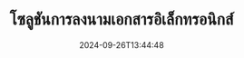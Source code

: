 ---
############################# Static ############################
layout: "family"
date:  2024-09-26T13:44:48
draft: false

product: "Signature"
product_tag: "signature"

lang: th

############################# Head ############################
head_title: "แอปลายเซ็นดิจิทัล C# .NET, Java, Node.js"
head_description: "ผสานรวมลายเซ็นอิเล็กทรอนิกส์ในแอปพลิเคชัน .NET, Java หรือ Node.js เข้ากับ GroupDocs.Signature ลงนามในรูปแบบเอกสารธุรกิจยอดนิยม"

############################# Header ############################
title: "โซลูชันการลงนามเอกสารอิเล็กทรอนิกส์"
description:  |
  ลงนามเอกสารและรูปภาพดิจิทัลบนแพลตฟอร์มใดๆ โดยใช้ API ที่ยืดหยุ่นและโซลูชันตามแอปของเราสำหรับโปรแกรมเมอร์และผู้ใช้ปลายทาง

  ค้นหาและแก้ไขลายเซ็นที่เพิ่มไว้ก่อนหน้านี้โดยใช้วิธีการขั้นสูง

  ปกป้องเอกสารจากการเปลี่ยนแปลงด้วยใบรับรองดิจิทัลและควบคุมเมตาดาต้าที่ซ่อนอยู่

############################# Supported Platforms ###############################
supported_platforms:
  enable: true
  head_title: "เลือกแพลตฟอร์มของคุณ"
  title: "ความเป็นอิสระของแพลตฟอร์ม"
  description: "ไลบรารี GroupDocs.Signature รองรับระบบปฏิบัติการและเฟรมเวิร์กต่อไปนี้:"
  details_link_title: "เรียนรู้เพิ่มเติม"

  items:
    # items loop
    - title: ".NET"
      description: GroupDocs.Signature .NET 
      color: "blue"
      tag: "net"
      link: "/signature/net/"
      features_link: "https://docs.groupdocs.com/signature/net/system-requirements/"
      features:
          # features loop
          - rows: "3"
            content: |
                    .NET Framework 4.6.2 or higher <br> .NET Core 3.0 or higher <br> .NET 6.0 or higher
      
          # features loop
          - rows: "4"
            content: |
                    Windows <br> Linux <br> Mac OS <br> Microsoft Azure
      
          # features loop
          - rows: "3"
            content: |
                    Microsoft Visual Studio <br> JetBrains Rider <br> Microsoft Visual Code
      
          # features loop
          - rows: "1"
            content: |
                    60+ file formats
      

    # items loop
    - title: "Java"
      description: GroupDocs.Signature Java
      color: "red"
      tag: "java"
      link: "/signature/java/"
      features_link: "https://docs.groupdocs.com/signature/java/system-requirements/"
      features:
          # features loop
          - rows: "3"
            content: |
                    Java 8 or higher
      
          # features loop
          - rows: "4"
            content: |
                    Windows <br> Linux <br> Mac OS
      
          # features loop
          - rows: "3"
            content: |
                    IntelliJ IDEA <br> Eclipse <br> NetBeans
      
          # features loop
          - rows: "1"
            content: |
                    60+ file formats

    # items loop
    - title: "Node.js"
      description: GroupDocs.Signature Node.js
      color: "green"
      tag: "nodejs-java"
      link: "/signature/nodejs-java/"
      features_link: "https://docs.groupdocs.com/signature/nodejs-java/system-requirements/"
      features:
          # features loop
          - rows: "3"
            content: |
                    Node.js 16+ and J2SE 8.0 (1.8)+
      
          # features loop
          - rows: "4"
            content: |
                    Windows <br> Linux <br> Mac OS
      
          # features loop
          - rows: "3"
            content: |
                    Atom <br> Visual Studio Code <br> โปรแกรมแก้ไขข้อความอื่น ๆ
      
          # features loop
          - rows: "1"
            content: |
                    60+ file formats

    # items loop
    - title: "Python"
      description: GroupDocs.Signature Python
      color: "yellow"
      tag: "python-net"
      link: "/signature/python-net/"
      features_link: "https://docs.groupdocs.com/signature/python-net/system-requirements/"
      features:
          # features loop
          - rows: "3"
            content: |
                    Python 3.9+ and .Net 6+
      
          # features loop
          - rows: "4"
            content: |
                    Windows <br> Linux <br> Mac OS
      
          # features loop
          - rows: "3"
            content: |
                    IDLE <br> PyCharm <br> Visual Studio Code
      
          # features loop
          - rows: "1"
            content: |
                    60+ file formats

############################# Features ###############################
features:
  enable: true
  title: "คุณสมบัติที่สำคัญของ GroupDocs.Signature"
  description: "โซลูชันของเราได้รับการออกแบบเพื่อเพิ่มลายเซ็นประเภทต่างๆ ให้กับเอกสารและรูปแบบไฟล์ยอดนิยม เติมเต็มกระบวนการทางธุรกิจของคุณได้อย่างง่ายดาย"

  items:
    # items loop
    - icon: "additional"
      title: "เต็มอิ่มกับข้อมูลของคุณด้วยลายเซ็น"
      content: "เพิ่มข้อความ รูปภาพ ลายน้ำ ฯลฯ ต่อท้ายเอกสารธุรกิจของคุณ"

    # items loop
    - icon: "protect"
      title: "ปกป้องเนื้อหาเอกสาร"
      content: "ห้ามเปลี่ยนแปลงเอกสารโดยการปิดผนึกด้วยใบรับรองดิจิทัล"

    # items loop
    - icon: "search"
      title: "เพิ่มข้อมูลและบาร์โค้ดที่ซ่อนอยู่"
      content: "ใช้เมตาดาต้าเพื่อจัดเก็บข้อมูลที่มองไม่เห็นหรือใส่บาร์โค้ดแบบกำหนดเองบนเพจ"

    # items loop
    - icon: "manipulate"
      title: "จัดการลายเซ็น"
      content: "ค้นหา อัปเดต หรือลบลายเซ็นทั้งหมดที่เพิ่มไว้ก่อนหน้านี้"

############################# Code samples ############################
code_samples:
  enable: true
  title: "ปกป้องไฟล์ของคุณโดยใช้ลายเซ็น"
  description: "ตัวอย่างโค้ด GroupDocs.Signature"
  items:
    # code sample loop
    - title: "สร้างและเพิ่มรหัส QR"
      content: |
       GroupDocs.Signature ช่วยให้เราสร้างและเพิ่มโค้ด QR ลงในเอกสารที่มีรูปแบบที่รองรับได้ ระบุเส้นทางไปยังเอกสารที่ต้องลงนามและตั้งค่าตัวเลือกข้อความและภาพที่ต้องการของรหัส QR คุณสามารถใส่รูปภาพรหัส QR ที่สร้างขึ้นบนพื้นที่ใดก็ได้ของหน้าเอกสารใดก็ได้
      samples:
        - language: "C#"
          color: "blue"
          content: |
            ```csharp {style=abap}   
            // ระบุเอกสารสำหรับการลงนาม
            using (Signature signature = new Signature("source.docx"))
            {
                // สร้างตัวเลือกป้ายรหัส QR
                QrCodeSignOptions options = new QrCodeSignOptions("JohnSmith")
                {
                    // ตั้งค่าตัวเลือกรหัส QR
                    EncodeType = QrCodeTypes.QR,
                    Left = 50,
                    Top = 150,
                };

                // ลงชื่อและบันทึกไฟล์ที่ประมวลผล
                SignResult result = signature.Sign("result.docx", options);
            }
            ```
        - language: "Java"
          color: "red"
          content: |
            ```java {style=abap}   
            // ระบุเอกสารสำหรับการลงนาม
            Signature signature = new Signature("source.docx");

            // สร้างตัวเลือกป้ายรหัส QR
            QrCodeSignOptions options = new QrCodeSignOptions("JohnSmith");

            // ตั้งค่าตัวเลือกรหัส QR
            options.setEncodeType(QrCodeTypes.QR);
            options.setLeft(50);
            options.setTop(100);

            // ลงชื่อและบันทึกไฟล์ที่ประมวลผล
            signature.sign("result.docx", options);
            ```
        - language: "TypeScript"
          color: "green"
          content: |
            ```javascript {style=abap}  
            const signatureLib = require('@groupdocs/groupdocs.signature')

            // ระบุเอกสารสำหรับการลงนาม
            const signature = new signatureLib.Signature('source.docx');

            // สร้างตัวเลือกป้ายรหัส QR
            const options = new signatureLib.QrCodeSignOptions('JohnSmith');

            // ตั้งค่าตัวเลือกรหัส QR
            options.setEncodeType(signatureLib.QrCodeTypes.QR);
            options.setLeft(50);
            options.setTop(100);

            // ลงชื่อและบันทึกไฟล์ที่ประมวลผล
            signature.sign('result.docx', options);
            ```
        - language: "Python"
          color: "yellow"
          content: |
            ```python {style=abap}  
            import groupdocs.signature as sg

            def run():

                # ระบุเอกสารสำหรับการลงนาม
                with sg.Signature('source.docx') as signature:

                    # สร้างตัวเลือกป้ายรหัส QR
                    options = sg.QrCodeSignOptions('JohnSmith')

                    # ตั้งค่าตัวเลือกรหัส QR
                    options.setEncodeType(sg.QrCodeTypes.QR)
                    options.setLeft(50)
                    options.setTop(100)

                    # ลงชื่อและบันทึกไฟล์ที่ประมวลผล
                    signature.sign('result.docx', options)
            ```

############################# Supported Formats ###############################
formats:
  enable: true
  title: "รองรับไฟล์มากกว่า 60 รูปแบบ"
  description: "GroupDocs.Signature รองรับรูปแบบไฟล์ยอดนิยมเกือบทั้งหมด"

############################# Metrics ###############################
metrics:
  enable: true
  title: "ข้อมูลทางสถิติของห้องสมุดของเรา"
  description: "ตรวจสอบตัวชี้วัดผลิตภัณฑ์ที่สำคัญ เปิดเผยข้อมูลเชิงลึกเกี่ยวกับความสำเร็จ ผลกระทบ และการเติบโตของเรา"

  items:
    # items loop
    - number: "50+"
      title: "รูปแบบที่รองรับ"
      content: "ลงนามมากกว่า 60 รูปแบบไฟล์ธุรกิจยอดนิยม"

    # items loop
    - number: "500k"
      title: "ดาวน์โหลด NuGet"
      content: "GroupDocs.Signature สำหรับ .NET เป็นไลบรารียอดนิยมที่มีการดาวน์โหลดมากกว่า 550,000 ครั้งบน NuGet"

    # items loop
    - number: "15k"
      title: "มาเวนดาวน์โหลด"
      content: "นักพัฒนา Java ได้ดาวน์โหลด GroupDocs.Signature บน Maven มากกว่า 15,000 ครั้ง"

    # items loop
    - number: "140+"
      title: "ลูกค้ามีความสุข"
      content: "นักพัฒนารายบุคคลและบริษัทชั้นนำทั่วโลกใช้ผลิตภัณฑ์ของเราเพื่อสร้างโซลูชันที่เป็นนวัตกรรม"


############################# Customers ###############################
customers:
  enable: true
  title: "ลูกค้าที่มีความสุขของเรา"
  description: "ห้องสมุด GroupDocs ได้รับการว่าจ้างจากแบรนด์ที่มีชื่อเสียงและโดดเด่นระดับโลกทั่วโลก"

  items:
    # items loop
    - title: "BenQ Corporation"
      logo: "benq"
      
    # items loop
    - title: "Nasdaq Stock Market"
      logo: "nasdaq"
      
    # items loop
    - title: "AT&T Inc."
      logo: "att"
      
    # items loop
    - title: "Customer logo AstraZeneca"
      logo: "astrazeneca"
      
    # items loop
    - title: "Central Bank of Argentina"
      logo: "argentinacentralbank"
      
    # items loop
    - title: "Roche Holding AG"
      logo: "roche"
      
    # items loop
    - title: "Capita"
      logo: "capita"
      
    # items loop
    - title: "Axa S.A."
      logo: "axa"
      
    # items loop
    - title: "Instructure Inc."
      logo: "instructure"
      
    # items loop
    - title: "Wipro"
      logo: "wipro"


############################# Actions ###############################
actions:
  enable: true
  title: "พร้อมที่จะเริ่มต้นหรือยัง?"
  description: "ลองใช้ฟีเจอร์ GroupDocs.Signature ฟรีบนแพลตฟอร์มของคุณ"

  items:
    # items loop
    - title: ".NET"
      color: "blue"
      link: "/signature/net/"

    # items loop
    - title: "Java"
      color: "red"
      link: "/signature/java/"

    # items loop
    - title: "Node.js"
      color: "green"
      link: "/signature/nodejs-java/"      

############################# FAQ ###############################
faq:
  enable: true
  title: "คำถามที่พบบ่อย"
  description: "สำรวจคำถามที่พบบ่อยของเรา"

  items:
    # items loop
    - question: "GroupDocs.Signature ต้องการไลบรารีภายนอกสำหรับการลงนามเอกสารหรือไม่"
      answer: "ไม่ GroupDocs.Signature ทำงานโดยอิสระ ไม่มีการพึ่งพาบุคคลที่สามเช่น Adobe Acrobat, Microsoft Office เป็นต้น"

    # items loop
    - question: "เป็นไปได้ไหมที่จะทดสอบฟีเจอร์ของ GroupDocs.Signature ก่อนซื้อ?"
      answer: "อย่างแน่นอน! GroupDocs.Signature ให้ทดลองใช้ฟรี ติดตั้งและสำรวจคุณสมบัติของมัน โปรดทราบว่าเวอร์ชันทดลองจะเพิ่ม 'ป้ายทดลองใช้' ลงในเอกสารของคุณและประมวลผลเฉพาะ 3 หน้าแรกเท่านั้น เพื่อประสบการณ์เต็มรูปแบบ ให้รับสิทธิ์ใช้งานชั่วคราวฟรี 30 วันเพื่อเข้าถึงฟังก์ชันทั้งหมด ดูรายละเอียดภายใต้ [ใบอนุญาตชั่วคราว](https://purchase.groupdocs.com/temporary-license/)"

    # items loop
    - question: "มีใบอนุญาตประเภทใดบ้าง?"
      answer: "กำลังมองหาใบอนุญาต GroupDocs.Signature อยู่ใช่ไหม? เรามีตัวเลือกต่างๆ มากมายที่เหมาะกับความต้องการของคุณ เลือกตามขนาดทีม สถานที่ปรับใช้ (สำนักงานเดียวหรือที่ทำงานระยะไกล) และดูว่าการกระจายลูกค้าปลายทางจำเป็นต้องแชร์ SDK/API กับลูกค้าหรือไม่ หรือเลือกสิทธิ์ใช้งานรายเดือนพร้อมแผนแบบคิดค่าบริการตามปริมาณข้อมูล โดยจ่ายเฉพาะส่วนที่คุณใช้เท่านั้น ค้นพบตัวเลือกที่เหมาะสมที่สุดสำหรับคุณภายใต้ [การกำหนดราคา](https://purchase.groupdocs.com/pricing/signature/net/)"

############################# Cloud Links ###############################
cloud_links:
  enable: true
  title: "API โค้ดต่ำของ GroupDocs.Signature"
  description: "ลงนามไฟล์โดยใช้แอปพลิเคชันของคุณผ่าน REST API บนคลาวด์ของเรา"
  
  items:
    # items loop
    - title: "GroupDocs.Signature Cloud for cURL"
      content: "ใช้ cURL RESTful API เพื่อใส่ลายเซ็นบน PDF, Word, Excel, PowerPoint, JPEG และรูปแบบไฟล์อื่นๆ อีกมากมาย"
      icon: "groupdocs_signature-for-curl"
      link: "https://products.groupdocs.cloud/signature/curl"

    # items loop
    - title: "GroupDocs.Signature Cloud for .NET"
      content: "เติมเต็มแอปพลิเคชัน .NET ของคุณด้วยการเซ็นเอกสารผ่าน Cloud SDK ปกป้องเอกสารทางธุรกิจในแบบของคุณเอง"
      icon: "groupdocs_signature-for-net"
      link: "https://products.groupdocs.cloud/signature/net"

    # items loop
    - title: "GroupDocs.Signature Cloud for Java"
      content: "GroupDocs.Signature SDK ให้สิทธิ์การเข้าถึงความเป็นไปได้ต่างๆ สำหรับแอปพลิเคชัน Java ของคุณในการลงนามไฟล์ใดๆ"
      icon: "groupdocs_signature-for-java"
      link: "https://products.groupdocs.cloud/signature/java"

############################# App links ###############################
app_links:
  enable: true
  title: "GroupDocs.Signature เว็บแอป"
  description: "GroupDocs.Signature นำเสนอเว็บแอปพลิเคชันฟรีที่คุณสามารถลงนามในเอกสารได้ สามารถเซ็นชื่อไฟล์ยอดนิยมมากกว่า 60 รูปแบบผ่านเบราว์เซอร์ที่คุณชื่นชอบได้ฟรี"

  items:
    # items loop
    - title: "GroupDocs.Signature Total"
      content: "เครื่องมือออนไลน์สำหรับใส่ลายเซ็นลงในเอกสารจากอุปกรณ์ใดก็ได้"
      icon: "groupdocs_watermark-app"
      link: "https://products.groupdocs.app/signature/total"

    # items loop
    - title: "GroupDocs.Signature DOCX"
      content: "ลงชื่อ MS Word DOCX ออนไลน์"
      icon: "groupdocs_words-app"
      link: "https://products.groupdocs.app/signature/docx"

    # items loop
    - title: "GroupDocs.Signature PDF"
      content: "ปกป้องเอกสาร PDF ออนไลน์"
      icon: "groupdocs_pdf-app"
      link: "https://products.groupdocs.app/signature/pdf"


      


---